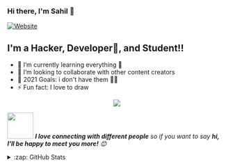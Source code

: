 ### Hi there, I'm Sahil  👋

[![Website](https://img.shields.io/website?label=sahilsaini.co&style=for-the-badge&url=https%3A%2F%2Fcodestackr.com)](https://sahilsaini.co)


## I'm a Hacker, Developer🤣, and Student!!


- 🌱 I’m currently learning everything 🤣
- 👯 I’m looking to collaborate with other content creators
- 🥅 2021 Goals: i don't have them 👨‍💻
- ⚡ Fun fact: I love to draw 


<p align="center">
  <img alig src="https://github-profile-trophy.vercel.app/?username=SuperSupeng&column=6&rank=SSS,SS,S,AAA,AA,A,B,C" />
</p>

<img src="https://media.giphy.com/media/LnQjpWaON8nhr21vNW/giphy.gif" width="60"> <em><b>I love connecting with different people</b> so if you want to say <b>hi, I'll be happy to meet you more!</b> 😊</em>


<details>
  <summary>:zap: GitHub Stats</summary>

  <img align="left" alt="Sahil2rick's GitHub Stats" src="https://github-readme-stats.codestackr.vercel.app/api?username=Sahil2rick&show_icons=true&hide_border=true" />

</details>

[website]: https://sahilsaini.co
[linkedin]: https://www.linkedin.com/in/sahil-saini-05700718b/
